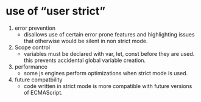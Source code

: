 # use of “user strict”

1. error prevention 
    - disallows use of certain error prone features and highlighting issues that otherwise would be silent in non strict mode.
2. Scope control 
    - variables must be declared with var, let, const before they are used. this prevents accidental global variable creation.
3. performance 
    - some js engines perform optimizations when strict mode is used.
4. future compatbility 
    - code written in strict mode is more compatible with future versions of ECMAScript.